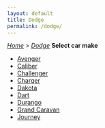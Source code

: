 ```yaml
---
layout: default
title: Dodge
permalink: /dodge/
---
```

[*Home*](/) > [*Dodge*](/dodge/)
**Select car make**
- [Avenger](/dodge/avenger/)
- [Caliber](/dodge/caliber/)
- [Challenger](/dodge/challenger/)
- [Charger](/dodge/charger/)
- [Dakota](/dodge/dakota/)
- [Dart](/dodge/dart/)
- [Durango](/dodge/durango/)
- [Grand Caravan](/dodge/grand-caravan/)
- [Journey](/dodge/journey/)